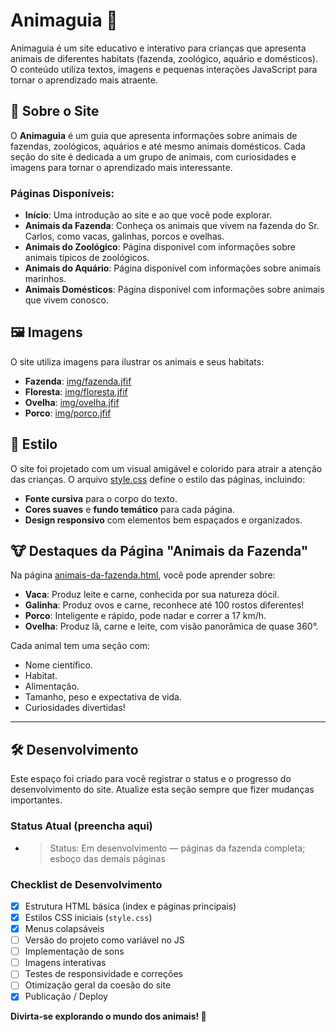 # Animaguia 🐾

Animaguia é um site educativo e interativo para crianças que apresenta animais de diferentes habitats (fazenda, zoológico, aquário e domésticos). O conteúdo utiliza textos, imagens e pequenas interações JavaScript para tornar o aprendizado mais atraente.

## 🌟 Sobre o Site

O **Animaguia** é um guia que apresenta informações sobre animais de fazendas, zoológicos, aquários e até mesmo animais domésticos. Cada seção do site é dedicada a um grupo de animais, com curiosidades e imagens para tornar o aprendizado mais interessante.

### Páginas Disponíveis:
- **Início**: Uma introdução ao site e ao que você pode explorar.
- **Animais da Fazenda**: Conheça os animais que vivem na fazenda do Sr. Carlos, como vacas, galinhas, porcos e ovelhas.
- **Animais do Zoológico**: Página disponível com informações sobre animais típicos de zoológicos.
- **Animais do Aquário**: Página disponível com informações sobre animais marinhos.
- **Animais Domésticos**: Página disponível com informações sobre animais que vivem conosco.

## 🖼️ Imagens
O site utiliza imagens para ilustrar os animais e seus habitats:
- **Fazenda**: [img/fazenda.jfif](img/fazenda.jfif)
- **Floresta**: [img/floresta.jfif](img/floresta.jfif)
- **Ovelha**: [img/ovelha.jfif](img/ovelha.jfif)
- **Porco**: [img/porco.jfif](img/porco.jfif)

## 🎨 Estilo
O site foi projetado com um visual amigável e colorido para atrair a atenção das crianças. O arquivo [style.css](style.css) define o estilo das páginas, incluindo:
- **Fonte cursiva** para o corpo do texto.
- **Cores suaves** e **fundo temático** para cada página.
- **Design responsivo** com elementos bem espaçados e organizados.

## 🐮 Destaques da Página "Animais da Fazenda"
Na página [animais-da-fazenda.html](animais-da-fazenda.html), você pode aprender sobre:
- **Vaca**: Produz leite e carne, conhecida por sua natureza dócil.
- **Galinha**: Produz ovos e carne, reconhece até 100 rostos diferentes!
- **Porco**: Inteligente e rápido, pode nadar e correr a 17 km/h.
- **Ovelha**: Produz lã, carne e leite, com visão panorâmica de quase 360°.

Cada animal tem uma seção com:
- Nome científico.
- Habitat.
- Alimentação.
- Tamanho, peso e expectativa de vida.
- Curiosidades divertidas!

---

## 🛠️ Desenvolvimento
Este espaço foi criado para você registrar o status e o progresso do desenvolvimento do site. Atualize esta seção sempre que fizer mudanças importantes.

### Status Atual (preencha aqui)

- > Status: Em desenvolvimento — páginas da fazenda completa; esboço das demais páginas

### Checklist de Desenvolvimento
- [x] Estrutura HTML básica (index e páginas principais)
- [x] Estilos CSS iniciais (`style.css`)
- [x] Menus colapsáveis
- [ ] Versão do projeto como variável no JS
- [ ] Implementação de sons
- [ ] Imagens interativas
- [ ] Testes de responsividade e correções
- [ ] Otimização geral da coesão do site
- [x] Publicação / Deploy

**Divirta-se explorando o mundo dos animais! 🐾**